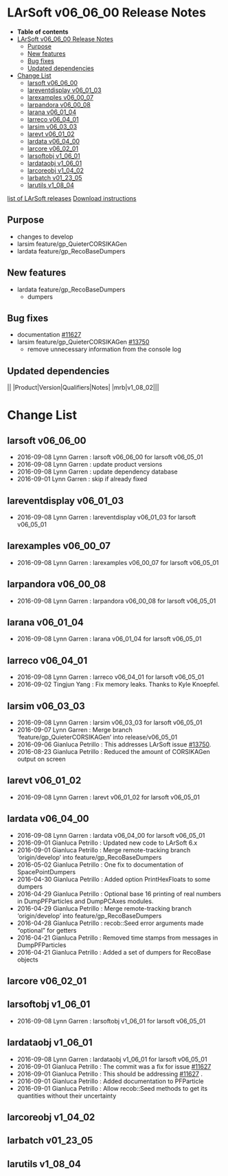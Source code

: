 LArSoft v06\_06\_00 Release Notes
======================================================================

-   **Table of contents**
-   [LArSoft v06\_06\_00 Release Notes](#LArSoft-v06_06_00-Release-Notes)
    -   [Purpose](#Purpose)
    -   [New features](#New-features)
    -   [Bug fixes](#Bug-fixes)
    -   [Updated dependencies](#Updated-dependencies)
-   [Change List](#Change-List)
    -   [larsoft v06\_06\_00](#larsoft-v06_06_00)
    -   [lareventdisplay v06\_01\_03](#lareventdisplay-v06_01_03)
    -   [larexamples v06\_00\_07](#larexamples-v06_00_07)
    -   [larpandora v06\_00\_08](#larpandora-v06_00_08)
    -   [larana v06\_01\_04](#larana-v06_01_04)
    -   [larreco v06\_04\_01](#larreco-v06_04_01)
    -   [larsim v06\_03\_03](#larsim-v06_03_03)
    -   [larevt v06\_01\_02](#larevt-v06_01_02)
    -   [lardata v06\_04\_00](#lardata-v06_04_00)
    -   [larcore v06\_02\_01](#larcore-v06_02_01)
    -   [larsoftobj v1\_06\_01](#larsoftobj-v1_06_01)
    -   [lardataobj v1\_06\_01](#lardataobj-v1_06_01)
    -   [larcoreobj v1\_04\_02](#larcoreobj-v1_04_02)
    -   [larbatch v01\_23\_05](#larbatch-v01_23_05)
    -   [larutils v1\_08\_04](#larutils-v1_08_04)

[list of LArSoft releases](LArSoft_release_list)
[Download instructions](http://scisoft.fnal.gov/scisoft/bundles/larsoft/v06_06_00/larsoft-v06_06_00.html)

Purpose
--------------------

-   changes to develop
-   larsim feature/gp\_QuieterCORSIKAGen
-   lardata feature/gp\_RecoBaseDumpers

New features
------------------------------

-   lardata feature/gp\_RecoBaseDumpers
    -   dumpers

Bug fixes
------------------------

-   documentation [\#11627](/redmine/issues/11627 "Necessary Maintenance: Document better how to define a PFParticle without a daughter (Closed)")
-   larsim feature/gp\_QuieterCORSIKAGen [\#13750](/redmine/issues/13750 "Bug: CORSIKAGen too verbose (Closed)")
    -   remove unnecessary information from the console log

Updated dependencies
----------------------------------------------

||
|Product|Version|Qualifiers|Notes|
|mrb|v1\_08\_02|||

Change List
============================

larsoft v06\_06\_00
------------------------------------------

-   2016-09-08 Lynn Garren : larsoft v06\_06\_00 for larsoft v06\_05\_01
-   2016-09-08 Lynn Garren : update product versions
-   2016-09-08 Lynn Garren : update dependency database
-   2016-09-01 Lynn Garren : skip if already fixed

lareventdisplay v06\_01\_03
----------------------------------------------------------

-   2016-09-08 Lynn Garren : lareventdisplay v06\_01\_03 for larsoft v06\_05\_01

larexamples v06\_00\_07
--------------------------------------------------

-   2016-09-08 Lynn Garren : larexamples v06\_00\_07 for larsoft v06\_05\_01

larpandora v06\_00\_08
------------------------------------------------

-   2016-09-08 Lynn Garren : larpandora v06\_00\_08 for larsoft v06\_05\_01

larana v06\_01\_04
----------------------------------------

-   2016-09-08 Lynn Garren : larana v06\_01\_04 for larsoft v06\_05\_01

larreco v06\_04\_01
------------------------------------------

-   2016-09-08 Lynn Garren : larreco v06\_04\_01 for larsoft v06\_05\_01
-   2016-09-02 Tingjun Yang : Fix memory leaks. Thanks to Kyle Knoepfel.

larsim v06\_03\_03
----------------------------------------

-   2016-09-08 Lynn Garren : larsim v06\_03\_03 for larsoft v06\_05\_01
-   2016-09-07 Lynn Garren : Merge branch ‘feature/gp\_QuieterCORSIKAGen’ into release/v06\_05\_01
-   2016-09-06 Gianluca Petrillo : This addresses LArSoft issue [\#13750](/redmine/issues/13750 "Bug: CORSIKAGen too verbose (Closed)").
-   2016-08-23 Gianluca Petrillo : Reduced the amount of CORSIKAGen output on screen

larevt v06\_01\_02
----------------------------------------

-   2016-09-08 Lynn Garren : larevt v06\_01\_02 for larsoft v06\_05\_01

lardata v06\_04\_00
------------------------------------------

-   2016-09-08 Lynn Garren : lardata v06\_04\_00 for larsoft v06\_05\_01
-   2016-09-01 Gianluca Petrillo : Updated new code to LArSoft 6.x
-   2016-09-01 Gianluca Petrillo : Merge remote-tracking branch ‘origin/develop’ into feature/gp\_RecoBaseDumpers
-   2016-05-02 Gianluca Petrillo : One fix to documentation of SpacePointDumpers
-   2016-04-30 Gianluca Petrillo : Added option PrintHexFloats to some dumpers
-   2016-04-29 Gianluca Petrillo : Optional base 16 printing of real numbers in DumpPFParticles and DumpPCAxes modules.
-   2016-04-29 Gianluca Petrillo : Merge remote-tracking branch ‘origin/develop’ into feature/gp\_RecoBaseDumpers
-   2016-04-28 Gianluca Petrillo : recob::Seed error arguments made “optional” for getters
-   2016-04-21 Gianluca Petrillo : Removed time stamps from messages in DumpPFParticles
-   2016-04-21 Gianluca Petrillo : Added a set of dumpers for RecoBase objects

larcore v06\_02\_01
------------------------------------------

larsoftobj v1\_06\_01
----------------------------------------------

-   2016-09-08 Lynn Garren : larsoftobj v1\_06\_01 for larsoft v06\_05\_01

lardataobj v1\_06\_01
----------------------------------------------

-   2016-09-08 Lynn Garren : lardataobj v1\_06\_01 for larsoft v06\_05\_01
-   2016-09-01 Gianluca Petrillo : The commit was a fix for issue [\#11627](/redmine/issues/11627 "Necessary Maintenance: Document better how to define a PFParticle without a daughter (Closed)")
-   2016-09-01 Gianluca Petrillo : This should be addressing [\#11627](/redmine/issues/11627 "Necessary Maintenance: Document better how to define a PFParticle without a daughter (Closed)") .
-   2016-09-01 Gianluca Petrillo : Added documentation to PFParticle
-   2016-09-01 Gianluca Petrillo : Allow recob::Seed methods to get its quantities without their uncertainty

larcoreobj v1\_04\_02
----------------------------------------------

larbatch v01\_23\_05
--------------------------------------------

larutils v1\_08\_04
------------------------------------------
